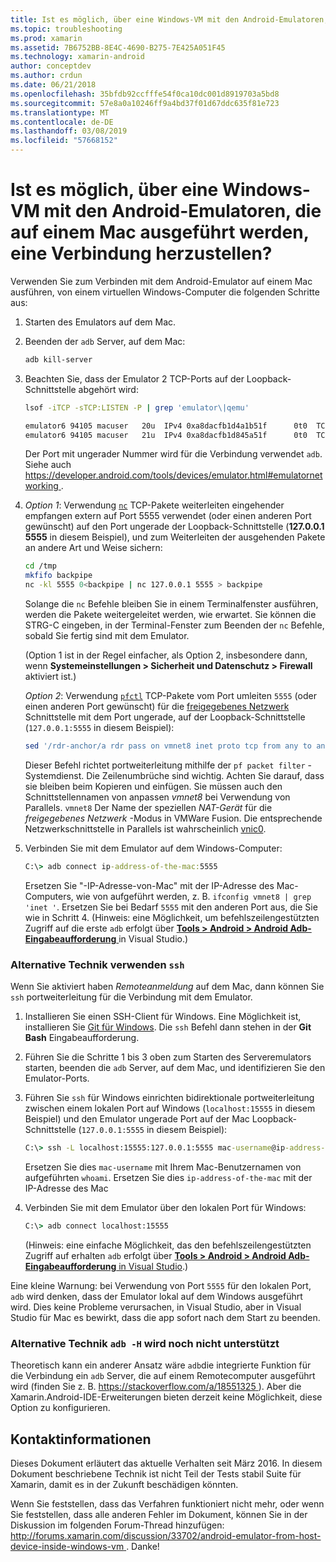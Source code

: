 ```yaml
---
title: Ist es möglich, über eine Windows-VM mit den Android-Emulatoren, die auf einem Mac ausgeführt werden, eine Verbindung herzustellen?
ms.topic: troubleshooting
ms.prod: xamarin
ms.assetid: 7B6752BB-8E4C-4690-B275-7E425A051F45
ms.technology: xamarin-android
author: conceptdev
ms.author: crdun
ms.date: 06/21/2018
ms.openlocfilehash: 35bfdb92ccfffe54f0ca10dc001d8919703a5bd8
ms.sourcegitcommit: 57e8a0a10246ff9a4bd37f01d67ddc635f81e723
ms.translationtype: MT
ms.contentlocale: de-DE
ms.lasthandoff: 03/08/2019
ms.locfileid: "57668152"
---
```

# <a name="is-it-possible-to-connect-to-android-emulators-running-on-a-mac-from-a-windows-vm"></a>Ist es möglich, über eine Windows-VM mit den Android-Emulatoren, die auf einem Mac ausgeführt werden, eine Verbindung herzustellen?

Verwenden Sie zum Verbinden mit dem Android-Emulator auf einem Mac ausführen, von einem virtuellen Windows-Computer die folgenden Schritte aus:

1.  Starten des Emulators auf dem Mac.

2.  Beenden der `adb` Server, auf dem Mac:

    ```bash
    adb kill-server
    ```

3.  Beachten Sie, dass der Emulator 2 TCP-Ports auf der Loopback-Schnittstelle abgehört wird:

    ```bash
    lsof -iTCP -sTCP:LISTEN -P | grep 'emulator\|qemu'

    emulator6 94105 macuser   20u  IPv4 0xa8dacfb1d4a1b51f      0t0  TCP localhost:5555 (LISTEN)
    emulator6 94105 macuser   21u  IPv4 0xa8dacfb1d845a51f      0t0  TCP localhost:5554 (LISTEN)
    ```

    Der Port mit ungerader Nummer wird für die Verbindung verwendet `adb`. Siehe auch [ https://developer.android.com/tools/devices/emulator.html#emulatornetworking ](https://developer.android.com/tools/devices/emulator.html#emulatornetworking).

4.  _Option 1_: Verwendung [`nc`](https://developer.apple.com/library/mac/documentation/Darwin/Reference/ManPages/man1/nc.1.html)
    TCP-Pakete weiterleiten eingehender empfangen extern auf Port 5555 verwendet (oder einen anderen Port gewünscht) auf den Port ungerade der Loopback-Schnittstelle (**127.0.0.1 5555** in diesem Beispiel), und zum Weiterleiten der ausgehenden Pakete an andere Art und Weise sichern:

    ```bash
    cd /tmp
    mkfifo backpipe
    nc -kl 5555 0<backpipe | nc 127.0.0.1 5555 > backpipe
    ```

    Solange die `nc` Befehle bleiben Sie in einem Terminalfenster ausführen, werden die Pakete weitergeleitet werden, wie erwartet. Sie können die STRG-C eingeben, in der Terminal-Fenster zum Beenden der `nc` Befehle, sobald Sie fertig sind mit dem Emulator.

    (Option 1 ist in der Regel einfacher, als Option 2, insbesondere dann, wenn **Systemeinstellungen > Sicherheit und Datenschutz > Firewall** aktiviert ist.) 

    _Option 2_: Verwendung [`pfctl`](https://developer.apple.com/library/mac/documentation/Darwin/Reference/ManPages/man8/pfctl.8.html)
    TCP-Pakete vom Port umleiten `5555` (oder einen anderen Port gewünscht) für die [freigegebenes Netzwerk](http://kb.parallels.com/en/4948) Schnittstelle mit dem Port ungerade, auf der Loopback-Schnittstelle (`127.0.0.1:5555` in diesem Beispiel):

    ```bash
    sed '/rdr-anchor/a rdr pass on vmnet8 inet proto tcp from any to any port 5555 -> 127.0.0.1 port 5555' /etc/pf.conf | sudo pfctl -ef -
    ```

    Dieser Befehl richtet portweiterleitung mithilfe der `pf packet filter` -Systemdienst. Die Zeilenumbrüche sind wichtig. Achten Sie darauf, dass sie bleiben beim Kopieren und einfügen. Sie müssen auch den Schnittstellennamen von anpassen *vmnet8* bei Verwendung von Parallels. `vmnet8` Der Name der speziellen *NAT-Gerät* für die *freigegebenes Netzwerk* -Modus in VMWare Fusion. Die entsprechende Netzwerkschnittstelle in Parallels ist wahrscheinlich [vnic0](http://download.parallels.com/doc/psbm/en/Parallels_Server_Bare_Metal_Users_Guide/29258.htm).

5.  Verbinden Sie mit dem Emulator auf dem Windows-Computer:

    ```cmd
    C:\> adb connect ip-address-of-the-mac:5555
    ```

    Ersetzen Sie "-IP-Adresse-von-Mac" mit der IP-Adresse des Mac-Computers, wie von aufgeführt werden, z. B. `ifconfig vmnet8 | grep 'inet '`. Ersetzen Sie bei Bedarf `5555` mit den anderen Port aus, die Sie wie in Schritt 4\. (Hinweis: eine Möglichkeit, um befehlszeilengestützten Zugriff auf die erste `adb` erfolgt über [ **Tools > Android > Android Adb-Eingabeaufforderung** ](~/cross-platform/troubleshooting/questions/version-logs.md#adb-logcat) in Visual Studio.)

### <a name="alternate-technique-using-ssh"></a>Alternative Technik verwenden `ssh`

Wenn Sie aktiviert haben _Remoteanmeldung_ auf dem Mac, dann können Sie `ssh` portweiterleitung für die Verbindung mit dem Emulator.

1.  Installieren Sie einen SSH-Client für Windows. Eine Möglichkeit ist, installieren Sie [Git für Windows](https://git-for-windows.github.io/). Die `ssh` Befehl dann stehen in der **Git Bash** Eingabeaufforderung.

2.  Führen Sie die Schritte 1 bis 3 oben zum Starten des Serveremulators starten, beenden die `adb` Server, auf dem Mac, und identifizieren Sie den Emulator-Ports.

3.  Führen Sie `ssh` für Windows einrichten bidirektionale portweiterleitung zwischen einem lokalen Port auf Windows (`localhost:15555` in diesem Beispiel) und den Emulator ungerade Port auf der Mac Loopback-Schnittstelle (`127.0.0.1:5555` in diesem Beispiel):

    ```cmd 
    C:\> ssh -L localhost:15555:127.0.0.1:5555 mac-username@ip-address-of-the-mac
    ```

    Ersetzen Sie dies `mac-username` mit Ihrem Mac-Benutzernamen von aufgeführten `whoami`. Ersetzen Sie dies `ip-address-of-the-mac` mit der IP-Adresse des Mac

4.  Verbinden Sie mit dem Emulator über den lokalen Port für Windows:

    ```cmd
    C:\> adb connect localhost:15555
    ```

    (Hinweis: eine einfache Möglichkeit, das den befehlszeilengestützten Zugriff auf erhalten `adb` erfolgt über [ **Tools > Android > Android Adb-Eingabeaufforderung** in Visual Studio](~/cross-platform/troubleshooting/questions/version-logs.md#adb-logcat).)

Eine kleine Warnung: bei Verwendung von Port `5555` für den lokalen Port, `adb` wird denken, dass der Emulator lokal auf dem Windows ausgeführt wird. Dies keine Probleme verursachen, in Visual Studio, aber in Visual Studio für Mac es bewirkt, dass die app sofort nach dem Start zu beenden.

### <a name="alternate-technique-using-adb--h-is-not-yet-supported"></a>Alternative Technik `adb -H` wird noch nicht unterstützt

Theoretisch kann ein anderer Ansatz wäre `adb`die integrierte Funktion für die Verbindung ein `adb` Server, die auf einem Remotecomputer ausgeführt wird (finden Sie z. B. [ https://stackoverflow.com/a/18551325 ](https://stackoverflow.com/a/18551325)).
Aber die Xamarin.Android-IDE-Erweiterungen bieten derzeit keine Möglichkeit, diese Option zu konfigurieren.

## <a name="contact-information"></a>Kontaktinformationen

Dieses Dokument erläutert das aktuelle Verhalten seit März 2016. In diesem Dokument beschriebene Technik ist nicht Teil der Tests stabil Suite für Xamarin, damit es in der Zukunft beschädigen könnten.

Wenn Sie feststellen, dass das Verfahren funktioniert nicht mehr, oder wenn Sie feststellen, dass alle anderen Fehler im Dokument, können Sie in der Diskussion im folgenden Forum-Thread hinzufügen: [ http://forums.xamarin.com/discussion/33702/android-emulator-from-host-device-inside-windows-vm ](http://forums.xamarin.com/discussion/33702/android-emulator-from-host-device-inside-windows-vm).
Danke!


